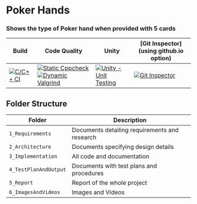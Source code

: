 # Poker Hands
### Shows the type of Poker hand when provided with 5 cards

Build | Code Quality | Unity | [Git Inspector](using github.io option)
------|----------|-------|--------------
[![C/C++ CI](https://github.com/vivekvalagadri/Stepin_C_Miniproject/actions/workflows/c-cpp.yml/badge.svg)](https://github.com/vivekvalagadri/Stepin_C_Miniproject/actions/workflows/c-cpp.yml) | [![Static Cppcheck](mylink)](mylink) [![Dynamic Valgrind](mylink)](mylink)| [![Unity - Unit Testing](mylink)](mylink)| [![Git Inspector](mylink)](mylink)


## Folder Structure
Folder             | Description
-------------------| -----------------------------------------
`1_Requirements`   | Documents detailing requirements and research
`2_Architecture`         | Documents specifying design details
`3_Implementation` | All code and documentation
`4_TestPlanAndOutput`      | Documents with test plans and procedures
`5_Report`   | Report of the whole project
`6_ImagesAndVideos`   | Images and Videos 
